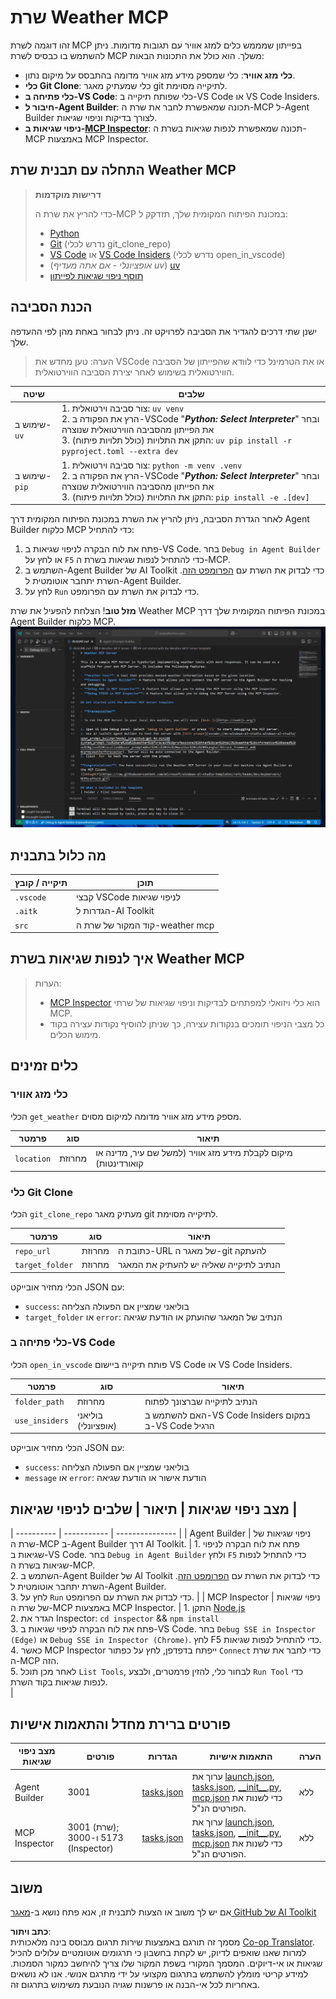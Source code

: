 <!--
CO_OP_TRANSLATOR_METADATA:
{
  "original_hash": "a3f252a62f059360855de5331a575898",
  "translation_date": "2025-07-14T09:00:19+00:00",
  "source_file": "10-StreamliningAIWorkflowsBuildingAnMCPServerWithAIToolkit/lab4/code/github_mcp_server/README.md",
  "language_code": "he"
}
-->
# שרת Weather MCP

זהו דוגמה לשרת MCP בפייתון שמממש כלים למזג אוויר עם תגובות מדומות. ניתן להשתמש בו כבסיס לשרת MCP משלך. הוא כולל את התכונות הבאות:

- **כלי מזג אוויר**: כלי שמספק מידע מזג אוויר מדומה בהתבסס על מיקום נתון.
- **כלי Git Clone**: כלי שמעתיק מאגר git לתיקייה מסוימת.
- **כלי פתיחה ב-VS Code**: כלי שפותח תיקייה ב-VS Code או VS Code Insiders.
- **חיבור ל-Agent Builder**: תכונה שמאפשרת לחבר את שרת ה-MCP ל-Agent Builder לצורך בדיקות וניפוי שגיאות.
- **ניפוי שגיאות ב-[MCP Inspector](https://github.com/modelcontextprotocol/inspector)**: תכונה שמאפשרת לנפות שגיאות בשרת ה-MCP באמצעות MCP Inspector.

## התחלה עם תבנית שרת Weather MCP

> **דרישות מוקדמות**
>
> כדי להריץ את שרת ה-MCP במכונת הפיתוח המקומית שלך, תזדקק ל:
>
> - [Python](https://www.python.org/)
> - [Git](https://git-scm.com/) (נדרש לכלי git_clone_repo)
> - [VS Code](https://code.visualstudio.com/) או [VS Code Insiders](https://code.visualstudio.com/insiders/) (נדרש לכלי open_in_vscode)
> - (*אופציונלי - אם אתה מעדיף uv*) [uv](https://github.com/astral-sh/uv)
> - [תוסף ניפוי שגיאות לפייתון](https://marketplace.visualstudio.com/items?itemName=ms-python.debugpy)

## הכנת הסביבה

ישנן שתי דרכים להגדיר את הסביבה לפרויקט זה. ניתן לבחור באחת מהן לפי ההעדפה שלך.

> הערה: טען מחדש את VSCode או את הטרמינל כדי לוודא שהפייתון של הסביבה הווירטואלית בשימוש לאחר יצירת הסביבה הווירטואלית.

| שיטה | שלבים |
| -------- | ----- |
| שימוש ב-`uv` | 1. צור סביבה וירטואלית: `uv venv` <br>2. הרץ את הפקודה ב-VSCode "***Python: Select Interpreter***" ובחר את הפייתון מהסביבה הווירטואלית שנוצרה <br>3. התקן את התלויות (כולל תלויות פיתוח): `uv pip install -r pyproject.toml --extra dev` |
| שימוש ב-`pip` | 1. צור סביבה וירטואלית: `python -m venv .venv` <br>2. הרץ את הפקודה ב-VSCode "***Python: Select Interpreter***" ובחר את הפייתון מהסביבה הווירטואלית שנוצרה<br>3. התקן את התלויות (כולל תלויות פיתוח): `pip install -e .[dev]` |

לאחר הגדרת הסביבה, ניתן להריץ את השרת במכונת הפיתוח המקומית דרך Agent Builder כלקוח MCP כדי להתחיל:
1. פתח את לוח הבקרה לניפוי שגיאות ב-VS Code. בחר `Debug in Agent Builder` או לחץ על `F5` כדי להתחיל לנפות שגיאות בשרת ה-MCP.
2. השתמש ב-Agent Builder של AI Toolkit כדי לבדוק את השרת עם [הפרומפט הזה](../../../../../../../../../../open_prompt_builder). השרת יתחבר אוטומטית ל-Agent Builder.
3. לחץ על `Run` כדי לבדוק את השרת עם הפרומפט.

**מזל טוב**! הצלחת להפעיל את שרת Weather MCP במכונת הפיתוח המקומית שלך דרך Agent Builder כלקוח MCP.
![DebugMCP](https://raw.githubusercontent.com/microsoft/windows-ai-studio-templates/refs/heads/dev/mcpServers/mcp_debug.gif)

## מה כלול בתבנית

| תיקייה / קובץ | תוכן                                     |
| ------------ | -------------------------------------------- |
| `.vscode`    | קבצי VSCode לניפוי שגיאות                   |
| `.aitk`      | הגדרות ל-AI Toolkit                |
| `src`        | קוד המקור של שרת ה-weather mcp   |

## איך לנפות שגיאות בשרת Weather MCP

> הערות:
> - [MCP Inspector](https://github.com/modelcontextprotocol/inspector) הוא כלי ויזואלי למפתחים לבדיקות וניפוי שגיאות של שרתי MCP.
> - כל מצבי הניפוי תומכים בנקודות עצירה, כך שניתן להוסיף נקודות עצירה בקוד מימוש הכלים.

## כלים זמינים

### כלי מזג אוויר
הכלי `get_weather` מספק מידע מזג אוויר מדומה למיקום מסוים.

| פרמטר | סוג | תיאור |
| --------- | ---- | ----------- |
| `location` | מחרוזת | מיקום לקבלת מידע מזג אוויר (למשל שם עיר, מדינה או קואורדינטות) |

### כלי Git Clone
הכלי `git_clone_repo` מעתיק מאגר git לתיקייה מסוימת.

| פרמטר | סוג | תיאור |
| --------- | ---- | ----------- |
| `repo_url` | מחרוזת | כתובת ה-URL של מאגר ה-git להעתקה |
| `target_folder` | מחרוזת | הנתיב לתיקייה שאליה יש להעתיק את המאגר |

הכלי מחזיר אובייקט JSON עם:
- `success`: בוליאני שמציין אם הפעולה הצליחה
- `target_folder` או `error`: הנתיב של המאגר שהועתק או הודעת שגיאה

### כלי פתיחה ב-VS Code
הכלי `open_in_vscode` פותח תיקייה ביישום VS Code או VS Code Insiders.

| פרמטר | סוג | תיאור |
| --------- | ---- | ----------- |
| `folder_path` | מחרוזת | הנתיב לתיקייה שברצונך לפתוח |
| `use_insiders` | בוליאני (אופציונלי) | האם להשתמש ב-VS Code Insiders במקום ב-VS Code הרגיל |

הכלי מחזיר אובייקט JSON עם:
- `success`: בוליאני שמציין אם הפעולה הצליחה
- `message` או `error`: הודעת אישור או הודעת שגיאה

## מצב ניפוי שגיאות | תיאור | שלבים לניפוי שגיאות |
| ---------- | ----------- | --------------- |
| Agent Builder | ניפוי שגיאות של שרת ה-MCP ב-Agent Builder דרך AI Toolkit. | 1. פתח את לוח הבקרה לניפוי שגיאות ב-VS Code. בחר `Debug in Agent Builder` ולחץ `F5` כדי להתחיל לנפות שגיאות בשרת ה-MCP.<br>2. השתמש ב-Agent Builder של AI Toolkit כדי לבדוק את השרת עם [הפרומפט הזה](../../../../../../../../../../open_prompt_builder). השרת יתחבר אוטומטית ל-Agent Builder.<br>3. לחץ על `Run` כדי לבדוק את השרת עם הפרומפט. |
| MCP Inspector | ניפוי שגיאות של שרת ה-MCP באמצעות MCP Inspector. | 1. התקן [Node.js](https://nodejs.org/)<br> 2. הגדר את Inspector: `cd inspector` && `npm install` <br> 3. פתח את לוח הבקרה לניפוי שגיאות ב-VS Code. בחר `Debug SSE in Inspector (Edge)` או `Debug SSE in Inspector (Chrome)`. לחץ F5 כדי להתחיל לנפות שגיאות.<br> 4. כאשר MCP Inspector ייפתח בדפדפן, לחץ על כפתור `Connect` כדי לחבר את שרת ה-MCP הזה.<br> 5. לאחר מכן תוכל `List Tools`, לבחור כלי, להזין פרמטרים, ולבצע `Run Tool` כדי לנפות שגיאות בקוד השרת.<br> |

## פורטים ברירת מחדל והתאמות אישיות

| מצב ניפוי שגיאות | פורטים | הגדרות | התאמות אישיות | הערה |
| ---------- | ----- | ------------ | -------------- |-------------- |
| Agent Builder | 3001 | [tasks.json](../../../../../../10-StreamliningAIWorkflowsBuildingAnMCPServerWithAIToolkit/lab4/code/github_mcp_server/.vscode/tasks.json) | ערוך את [launch.json](../../../../../../10-StreamliningAIWorkflowsBuildingAnMCPServerWithAIToolkit/lab4/code/github_mcp_server/.vscode/launch.json), [tasks.json](../../../../../../10-StreamliningAIWorkflowsBuildingAnMCPServerWithAIToolkit/lab4/code/github_mcp_server/.vscode/tasks.json), [\_\_init\_\_.py](../../../../../../10-StreamliningAIWorkflowsBuildingAnMCPServerWithAIToolkit/lab4/code/github_mcp_server/src/__init__.py), [mcp.json](../../../../../../10-StreamliningAIWorkflowsBuildingAnMCPServerWithAIToolkit/lab4/code/github_mcp_server/.aitk/mcp.json) כדי לשנות את הפורטים הנ"ל. | ללא |
| MCP Inspector | 3001 (שרת); 5173 ו-3000 (Inspector) | [tasks.json](../../../../../../10-StreamliningAIWorkflowsBuildingAnMCPServerWithAIToolkit/lab4/code/github_mcp_server/.vscode/tasks.json) | ערוך את [launch.json](../../../../../../10-StreamliningAIWorkflowsBuildingAnMCPServerWithAIToolkit/lab4/code/github_mcp_server/.vscode/launch.json), [tasks.json](../../../../../../10-StreamliningAIWorkflowsBuildingAnMCPServerWithAIToolkit/lab4/code/github_mcp_server/.vscode/tasks.json), [\_\_init\_\_.py](../../../../../../10-StreamliningAIWorkflowsBuildingAnMCPServerWithAIToolkit/lab4/code/github_mcp_server/src/__init__.py), [mcp.json](../../../../../../10-StreamliningAIWorkflowsBuildingAnMCPServerWithAIToolkit/lab4/code/github_mcp_server/.aitk/mcp.json) כדי לשנות את הפורטים הנ"ל.| ללא |

## משוב

אם יש לך משוב או הצעות לתבנית זו, אנא פתח נושא ב-[מאגר GitHub של AI Toolkit](https://github.com/microsoft/vscode-ai-toolkit/issues)

**כתב ויתור**:  
מסמך זה תורגם באמצעות שירות תרגום מבוסס בינה מלאכותית [Co-op Translator](https://github.com/Azure/co-op-translator). למרות שאנו שואפים לדיוק, יש לקחת בחשבון כי תרגומים אוטומטיים עלולים להכיל שגיאות או אי-דיוקים. המסמך המקורי בשפת המקור שלו צריך להיחשב כמקור הסמכות. למידע קריטי מומלץ להשתמש בתרגום מקצועי על ידי מתרגם אנושי. אנו לא נושאים באחריות לכל אי-הבנה או פרשנות שגויה הנובעת משימוש בתרגום זה.